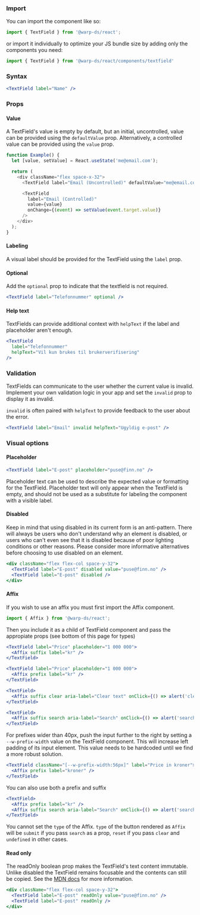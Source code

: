 ### Import

You can import the component like so:
```js
import { TextField } from '@warp-ds/react';
```

or import it individually to optimize your JS bundle size by adding only the components you need:
```js
import { TextField } from '@warp-ds/react/components/textfield'

```

### Syntax

```jsx
<TextField label="Name" />
```

### Props

<api-table type=react component="TextField" />

#### Value

A TextField's value is empty by default, but an initial, uncontrolled, value can be provided using the `defaultValue` prop. Alternatively, a controlled value can be provided using the `value` prop.

```js
function Example() {
  let [value, setValue] = React.useState('me@email.com');

  return (
    <div className="flex space-x-32">
      <TextField label="Email (Uncontrolled)" defaultValue="me@email.com" />

      <TextField
        label="Email (Controlled)"
        value={value}
        onChange={(event) => setValue(event.target.value)}
      />
    </div>
  );
}
```

#### Labeling

A visual label should be provided for the TextField using the `label` prop.

#### Optional

Add the `optional` prop to indicate that the textfield is not required.

```jsx
<TextField label="Telefonnummer" optional />
```

#### Help text

TextFields can provide additional context with `helpText` if the label and placeholder aren't enough.

```jsx
<TextField
  label="Telefonnummer"
  helpText="Vil kun brukes til brukerverifisering"
/>
```

### Validation

TextFields can communicate to the user whether the current value is invalid. Implement your own validation logic in your app and set the `invalid` prop to display it as invalid.

`invalid` is often paired with `helpText` to provide feedback to the user about the error.

```jsx
<TextField label="Email" invalid helpText="Ugyldig e-post" />
```

### Visual options

#### Placeholder

```jsx
<TextField label="E-post" placeholder="puse@finn.no" />
```

Placeholder text can be used to describe the expected value or formatting for the TextField. Placeholder text will only appear when the TextField is empty, and should not be used as a substitute for labeling the component with a visible label.

#### Disabled

Keep in mind that using disabled in its current form is an anti-pattern. There will always be users who don't understand why an element is disabled, or users who can't even see that it is disabled because of poor lighting conditions or other reasons. Please consider more informative alternatives before choosing to use disabled on an element.

```jsx
<div className="flex flex-col space-y-32">
  <TextField label="E-post" disabled value="puse@finn.no" />
  <TextField label="E-post" disabled />
</div>
```

#### Affix

If you wish to use an affix you must first import the Affix component.

```js
import { Affix } from '@warp-ds/react';
```

Then you include it as a child of TextField component and pass the appropiate props (see bottom of this page for types)

```jsx
<TextField label="Price" placeholder="1 000 000">
  <Affix suffix label="kr" />
</TextField>
```

```jsx
<TextField label="Price" placeholder="1 000 000">
  <Affix prefix label="kr" />
</TextField>
```

```jsx
<TextField>
  <Affix suffix clear aria-label="Clear text" onClick={() => alert('clear')} />
</TextField>
```

```jsx
<TextField>
  <Affix suffix search aria-label="Search" onClick={() => alert('search')} />
</TextField>
```

For prefixes wider than 40px, push the input further to the right by setting a `--w-prefix-width` value on the TextField component. This will increase left padding of its input element. This value needs to be hardcoded until we find a more robust solution.

```jsx
<TextField className="[--w-prefix-width:56px]" label="Price in kroner">
  <Affix prefix label="kroner" />
</TextField>
```

You can also use both a prefix and suffix

```jsx
<TextField>
  <Affix prefix label="kr" />
  <Affix suffix search aria-label="Search" onClick={() => alert('search')} />
</TextField>
```

You cannot set the `type` of the Affix. `type` of the button rendered as `Affix` will be `submit` if you pass `search` as a prop, `reset` if you pass `clear` and `undefined` in other cases.

<api-table type=react component="Affix" />

#### Read only

The readOnly boolean prop makes the TextField's text content immutable. Unlike disabled the TextField remains focusable and the contents can still be copied. See the [MDN docs](https://developer.mozilla.org/en-US/docs/Web/HTML/Attributes/readonly)
 for more information.

```jsx
<div className="flex flex-col space-y-32">
  <TextField label="E-post" readOnly value="puse@finn.no" />
  <TextField label="E-post" readOnly />
</div>
```